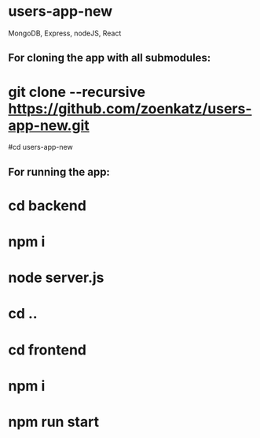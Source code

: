 # users-app-new
MongoDB, Express, nodeJS, React

## For cloning the app with all submodules: 
# git clone --recursive https://github.com/zoenkatz/users-app-new.git

#cd users-app-new

## For running the app:

# cd backend
# npm i
# node server.js

# cd ..
# cd frontend
# npm i
# npm run start




